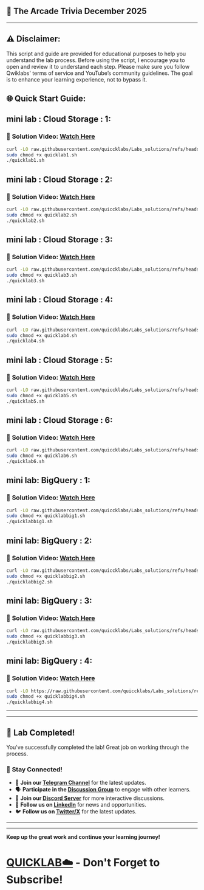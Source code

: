 

## 🚀 The Arcade Trivia December 2025


---

## ⚠️ **Disclaimer:**
This script and guide are provided for educational purposes to help you understand the lab process. Before using the script, I encourage you to open and review it to understand each step. Please make sure you follow Qwiklabs' terms of service and YouTube’s community guidelines. The goal is to enhance your learning experience, not to bypass it.


## 🌐 **Quick Start Guide:**

## **mini lab : Cloud Storage : 1:**
### 🔗 **Solution Video:** [Watch Here](https://youtu.be/lkPWkhCxfxo?si=QbbT87YZmYjpWoOb)



```bash
curl -LO raw.githubusercontent.com/quiccklabs/Labs_solutions/refs/heads/master/mini%20lab/quicklab1.sh
sudo chmod +x quicklab1.sh
./quicklab1.sh
```

## **mini lab : Cloud Storage : 2:**
### 🔗 **Solution Video:** [Watch Here](https://youtu.be/adygeJbmHqs?si=a2hpSD8Bfmm8pkaC)



```bash
curl -LO raw.githubusercontent.com/quiccklabs/Labs_solutions/refs/heads/master/mini%20lab/quicklab2.sh
sudo chmod +x quicklab2.sh
./quicklab2.sh
```

## **mini lab : Cloud Storage : 3:**
### 🔗 **Solution Video:** [Watch Here](https://youtu.be/-8drdvichxs?si=1R52hrPjghtJDCaX)



```bash
curl -LO raw.githubusercontent.com/quiccklabs/Labs_solutions/refs/heads/master/mini%20lab/quicklab3.sh
sudo chmod +x quicklab3.sh
./quicklab3.sh
```


## **mini lab : Cloud Storage : 4:**
### 🔗 **Solution Video:** [Watch Here](https://youtu.be/hPlMzqUKDiU?si=UxjIWuk5Us2Vqp2y)



```bash
curl -LO raw.githubusercontent.com/quiccklabs/Labs_solutions/refs/heads/master/mini%20lab/quicklab4.sh
sudo chmod +x quicklab4.sh
./quicklab4.sh
```

## **mini lab : Cloud Storage : 5:**
### 🔗 **Solution Video:** [Watch Here](https://youtu.be/iOxRKRPly2E?si=HDCVH7Gh0KkZc4qt)



```bash
curl -LO raw.githubusercontent.com/quiccklabs/Labs_solutions/refs/heads/master/mini%20lab/quicklab5.sh
sudo chmod +x quicklab5.sh
./quicklab5.sh
```

## **mini lab : Cloud Storage : 6:**
### 🔗 **Solution Video:** [Watch Here](https://youtu.be/AmB2ZDIwHik)



```bash
curl -LO raw.githubusercontent.com/quiccklabs/Labs_solutions/refs/heads/master/mini%20lab/quicklab6.sh
sudo chmod +x quicklab6.sh
./quicklab6.sh
```

## **mini lab: BigQuery : 1:**
### 🔗 **Solution Video:** [Watch Here](https://youtu.be/usJx0tO0nYU?si=R5HVWSGLqgBtDhL7)



```bash
curl -LO raw.githubusercontent.com/quiccklabs/Labs_solutions/refs/heads/master/mini%20lab/quicklabbig1.sh
sudo chmod +x quicklabbig1.sh
./quicklabbig1.sh
```

## **mini lab: BigQuery : 2:**
### 🔗 **Solution Video:** [Watch Here](https://youtu.be/oL55pJGheYQ?si=lBaseMkShaFF46HP)



```bash
curl -LO raw.githubusercontent.com/quiccklabs/Labs_solutions/refs/heads/master/mini%20lab/quicklabbig2.sh
sudo chmod +x quicklabbig2.sh
./quicklabbig2.sh
```

## **mini lab: BigQuery : 3:**
### 🔗 **Solution Video:** [Watch Here](https://youtu.be/EYqy5a0q41E)



```bash
curl -LO raw.githubusercontent.com/quiccklabs/Labs_solutions/refs/heads/master/mini%20lab/quicklabbig3.sh
sudo chmod +x quicklabbig3.sh
./quicklabbig3.sh
```

## **mini lab: BigQuery : 4:**
### 🔗 **Solution Video:** [Watch Here](https://youtu.be/NExkZwK8xXY)



```bash
curl -LO https://raw.githubusercontent.com/quiccklabs/Labs_solutions/refs/heads/master/mini%20lab/quicklabbig4.sh
sudo chmod +x quicklabbig4.sh
./quicklabbig4.sh
```


---

---

## 🎉 **Lab Completed!**

You've successfully completed the lab! Great job on working through the process.

### 🌟 **Stay Connected!**

- 🔔 **Join our [Telegram Channel](https://t.me/quiccklab)** for the latest updates.
- 🗣 **Participate in the [Discussion Group](https://t.me/Quicklabchat)** to engage with other learners.
- 💬 **Join our [Discord Server](https://discord.gg/7fAVf4USZn)** for more interactive discussions.
- 💼 **Follow us on [LinkedIn](https://www.linkedin.com/company/quicklab-linkedin/)** for news and opportunities.
- 🐦 **Follow us on [Twitter/X](https://x.com/quicklab7)** for the latest updates.


---
---

**Keep up the great work and continue your learning journey!**

# [QUICKLAB☁️](https://www.youtube.com/@quick_lab) - Don't Forget to Subscribe!
